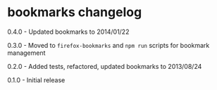 # bookmarks changelog
0.4.0 - Updated bookmarks to 2014/01/22

0.3.0 - Moved to `firefox-bookmarks` and `npm run` scripts for bookmark management

0.2.0 - Added tests, refactored, updated bookmarks to 2013/08/24

0.1.0 - Initial release
